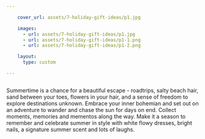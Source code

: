 ```yaml
---

    cover_url: assets/7-holiday-gift-ideas/p1.jpg

    images:
      - url: assets/7-holiday-gift-ideas/p1.jpg
      - url: assets/7-holiday-gift-ideas/p1-1.png
      - url: assets/7-holiday-gift-ideas/p1-2.png

    layout:
      type: custom

---
```


<div class="image col half" data-media-id="images:1" data-background-image=true style="">
  <img data-original src="../assets/7-holiday-gift-ideas/p1-1.png" alt="" data-media-id="images:2">
</div>

<div class="content col half">
  <img data-original id="img-1" src="../assets/7-holiday-gift-ideas/p1-2.png" data-media-id="images:3" alt="">
  <p id="summary">Summertime is a chance for a beautiful escape - roadtrips, salty beach hair, sand between your toes, flowers in your hair, and a sense of freedom to explore destinations unknown. Embrace your inner bohemian and set out on an adventure to wander and chase the sun for days on end. Collect moments, memories and mementos along the way. Make it a season to remember and celebrate summer in style with white flowy dresses, bright nails, a signature summer scent and lots of laughs.</p>
</div>
